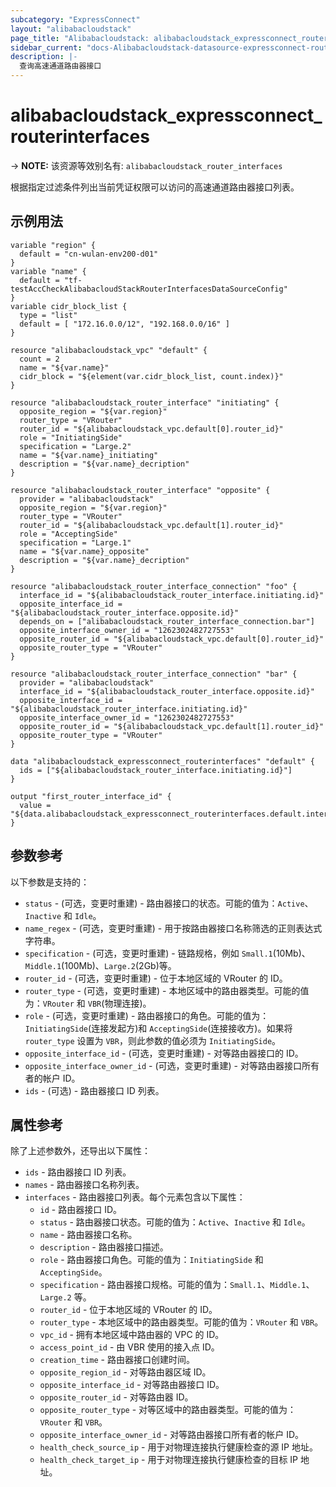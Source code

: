 ```yaml
---
subcategory: "ExpressConnect"
layout: "alibabacloudstack"
page_title: "Alibabacloudstack: alibabacloudstack_expressconnect_routerinterfaces"
sidebar_current: "docs-Alibabacloudstack-datasource-expressconnect-routerinterfaces"
description: |- 
  查询高速通道路由器接口
---
```


# alibabacloudstack_expressconnect_routerinterfaces
-> **NOTE:** 该资源等效别名有: `alibabacloudstack_router_interfaces`

根据指定过滤条件列出当前凭证权限可以访问的高速通道路由器接口列表。

## 示例用法

```hcl
variable "region" {
  default = "cn-wulan-env200-d01"
}
variable "name" {
  default = "tf-testAccCheckAlibabacloudStackRouterInterfacesDataSourceConfig"
}
variable cidr_block_list {
  type = "list"
  default = [ "172.16.0.0/12", "192.168.0.0/16" ]
}

resource "alibabacloudstack_vpc" "default" {
  count = 2
  name = "${var.name}"
  cidr_block = "${element(var.cidr_block_list, count.index)}"
}

resource "alibabacloudstack_router_interface" "initiating" {
  opposite_region = "${var.region}"
  router_type = "VRouter"
  router_id = "${alibabacloudstack_vpc.default[0].router_id}"
  role = "InitiatingSide"
  specification = "Large.2"
  name = "${var.name}_initiating"
  description = "${var.name}_decription"
}

resource "alibabacloudstack_router_interface" "opposite" {
  provider = "alibabacloudstack"
  opposite_region = "${var.region}"
  router_type = "VRouter"
  router_id = "${alibabacloudstack_vpc.default[1].router_id}"
  role = "AcceptingSide"
  specification = "Large.1"
  name = "${var.name}_opposite"
  description = "${var.name}_decription"
}

resource "alibabacloudstack_router_interface_connection" "foo" {
  interface_id = "${alibabacloudstack_router_interface.initiating.id}"
  opposite_interface_id = "${alibabacloudstack_router_interface.opposite.id}"
  depends_on = ["alibabacloudstack_router_interface_connection.bar"]
  opposite_interface_owner_id = "1262302482727553"
  opposite_router_id = "${alibabacloudstack_vpc.default[0].router_id}"
  opposite_router_type = "VRouter"
}

resource "alibabacloudstack_router_interface_connection" "bar" {
  provider = "alibabacloudstack"
  interface_id = "${alibabacloudstack_router_interface.opposite.id}"
  opposite_interface_id = "${alibabacloudstack_router_interface.initiating.id}"
  opposite_interface_owner_id = "1262302482727553"
  opposite_router_id = "${alibabacloudstack_vpc.default[1].router_id}"
  opposite_router_type = "VRouter"
}

data "alibabacloudstack_expressconnect_routerinterfaces" "default" {
  ids = ["${alibabacloudstack_router_interface.initiating.id}"]
}

output "first_router_interface_id" {
  value = "${data.alibabacloudstack_expressconnect_routerinterfaces.default.interfaces.0.id}"
}
```

## 参数参考

以下参数是支持的：

* `status` - (可选，变更时重建) - 路由器接口的状态。可能的值为：`Active`、`Inactive` 和 `Idle`。
* `name_regex` - (可选，变更时重建) - 用于按路由器接口名称筛选的正则表达式字符串。
* `specification` - (可选，变更时重建) - 链路规格，例如 `Small.1`(10Mb)、`Middle.1`(100Mb)、`Large.2`(2Gb)等。
* `router_id` - (可选，变更时重建) - 位于本地区域的 VRouter 的 ID。
* `router_type` - (可选，变更时重建) - 本地区域中的路由器类型。可能的值为：`VRouter` 和 `VBR`(物理连接)。
* `role` - (可选，变更时重建) - 路由器接口的角色。可能的值为：`InitiatingSide`(连接发起方)和 `AcceptingSide`(连接接收方)。如果将 `router_type` 设置为 `VBR`，则此参数的值必须为 `InitiatingSide`。
* `opposite_interface_id` - (可选，变更时重建) - 对等路由器接口的 ID。
* `opposite_interface_owner_id` - (可选，变更时重建) - 对等路由器接口所有者的帐户 ID。
* `ids` - (可选) - 路由器接口 ID 列表。

## 属性参考

除了上述参数外，还导出以下属性：

* `ids` - 路由器接口 ID 列表。
* `names` - 路由器接口名称列表。
* `interfaces` - 路由器接口列表。每个元素包含以下属性：
  * `id` - 路由器接口 ID。
  * `status` - 路由器接口状态。可能的值为：`Active`、`Inactive` 和 `Idle`。
  * `name` - 路由器接口名称。
  * `description` - 路由器接口描述。
  * `role` - 路由器接口角色。可能的值为：`InitiatingSide` 和 `AcceptingSide`。
  * `specification` - 路由器接口规格。可能的值为：`Small.1`、`Middle.1`、`Large.2` 等。
  * `router_id` - 位于本地区域的 VRouter 的 ID。
  * `router_type` - 本地区域中的路由器类型。可能的值为：`VRouter` 和 `VBR`。
  * `vpc_id` - 拥有本地区域中路由器的 VPC 的 ID。
  * `access_point_id` - 由 VBR 使用的接入点 ID。
  * `creation_time` - 路由器接口创建时间。
  * `opposite_region_id` - 对等路由器区域 ID。
  * `opposite_interface_id` - 对等路由器接口 ID。
  * `opposite_router_id` - 对等路由器 ID。
  * `opposite_router_type` - 对等区域中的路由器类型。可能的值为：`VRouter` 和 `VBR`。
  * `opposite_interface_owner_id` - 对等路由器接口所有者的帐户 ID。
  * `health_check_source_ip` - 用于对物理连接执行健康检查的源 IP 地址。
  * `health_check_target_ip` - 用于对物理连接执行健康检查的目标 IP 地址。